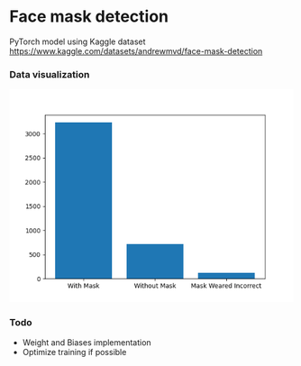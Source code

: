 # Face mask detection

PyTorch model using Kaggle dataset https://www.kaggle.com/datasets/andrewmvd/face-mask-detection

### Data visualization

![Mask Data](/images/mask_data.png)

### Todo

- Weight and Biases implementation
- Optimize training if possible
